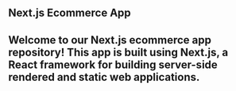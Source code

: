 <h2>Next.js Ecommerce App<h2>
  
<p>Welcome to our Next.js ecommerce app repository! This app is built using Next.js, a React framework for building server-side rendered and static web applications.<p>
